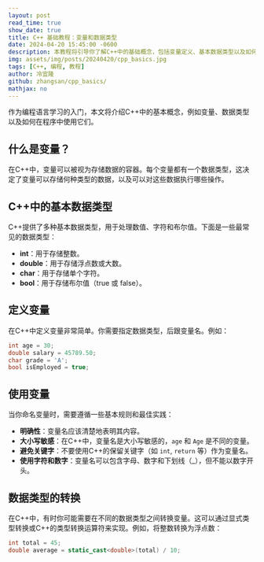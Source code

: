```yaml
---
layout: post
read_time: true
show_date: true
title: C++ 基础教程：变量和数据类型
date: 2024-04-20 15:45:00 -0600
description: 本教程将引导你了解C++中的基础概念，包括变量定义、基本数据类型以及如何使用它们。
img: assets/img/posts/20240420/cpp_basics.jpg
tags: [C++, 编程, 教程]
author: 冷宜隆
github: zhangsan/cpp_basics/
mathjax: no
---
```

作为编程语言学习的入门，本文将介绍C++中的基本概念，例如变量、数据类型以及如何在程序中使用它们。

## 什么是变量？

在C++中，变量可以被视为存储数据的容器。每个变量都有一个数据类型，这决定了变量可以存储何种类型的数据，以及可以对这些数据执行哪些操作。

## C++中的基本数据类型

C++提供了多种基本数据类型，用于处理数值、字符和布尔值。下面是一些最常见的数据类型：

- **int**：用于存储整数。
- **double**：用于存储浮点数或大数。
- **char**：用于存储单个字符。
- **bool**：用于存储布尔值（true 或 false）。

## 定义变量

在C++中定义变量非常简单。你需要指定数据类型，后跟变量名。例如：

```cpp
int age = 30;
double salary = 45789.50;
char grade = 'A';
bool isEmployed = true;
```
## 使用变量
当你命名变量时，需要遵循一些基本规则和最佳实践：

- **明确性**：变量名应该清楚地表明其内容。
- **大小写敏感**：在C++中，变量名是大小写敏感的，`age` 和 `Age` 是不同的变量。
- **避免关键字**：不要使用C++的保留关键字（如 `int`, `return` 等）作为变量名。
- **使用字符和数字**：变量名可以包含字母、数字和下划线（_），但不能以数字开头。

## 数据类型的转换
在C++中，有时你可能需要在不同的数据类型之间转换变量。这可以通过显式类型转换或C++的类型转换运算符来实现。例如，将整数转换为浮点数：

```cpp
int total = 45;
double average = static_cast<double>(total) / 10;
```